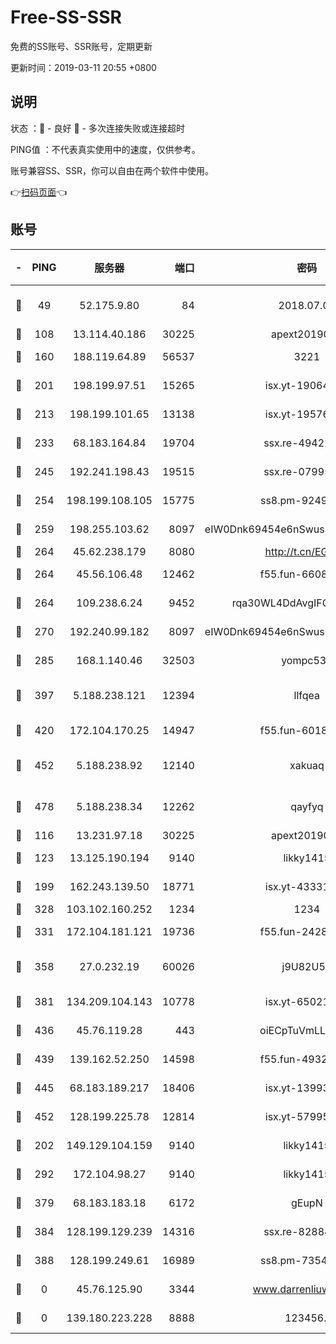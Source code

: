 # Free-SS-SSR

免费的SS账号、SSR账号，定期更新

更新时间：2019-03-11 20:55 +0800

## 说明

状态     ：🙂 - 良好 🙁 - 多次连接失败或连接超时

PING值   ：不代表真实使用中的速度，仅供参考。

账号兼容SS、SSR，你可以自由在两个软件中使用。

👉[扫码页面](https://liesauer.github.io/Free-SS-SSR/)👈

## 账号

|-|PING|服务器|端口|密码|加密方式|区域|
|:----:|:----:|:-----:|-----:|:----:|:----:|:----:|
|🙂|49|52.175.9.80|84|2018.07.07|chacha20-ietf-poly1305|HK|
|🙂|108|13.114.40.186|30225|apext2019006|chacha20|JP|
|🙂|160|188.119.64.89|56537|3221|aes-256-cfb|RU|
|🙂|201|198.199.97.51|15265|isx.yt-19064666|aes-256-cfb|US|
|🙂|213|198.199.101.65|13138|isx.yt-19576277|aes-256-cfb|US|
|🙂|233|68.183.164.84|19704|ssx.re-49422223|aes-256-cfb|US|
|🙂|245|192.241.198.43|19515|ssx.re-07995804|aes-256-cfb|US|
|🙂|254|198.199.108.105|15775|ss8.pm-92495647|aes-256-cfb|US|
|🙂|259|198.255.103.62|8097|eIW0Dnk69454e6nSwuspv9DmS201tQ0D|aes-256-cfb|US|
|🙂|264|45.62.238.179|8080|http://t.cn/EGJIyrl|rc4-md5|CA|
|🙂|264|45.56.106.48|12462|f55.fun-66086122|aes-256-cfb|US|
|🙂|264|109.238.6.24|9452|rqa30WL4DdAvgIFG6Fs3znzTa|aes-256-cfb|FR|
|🙂|270|192.240.99.182|8097|eIW0Dnk69454e6nSwuspv9DmS201tQ0D|aes-256-cfb|US|
|🙂|285|168.1.140.46|32503|yompc535|aes-256-cfb|AU|
|🙂|397|5.188.238.121|12394|llfqea|chacha20-ietf-poly1305|BR|
|🙂|420|172.104.170.25|14947|f55.fun-60187573|aes-256-cfb|SG|
|🙂|452|5.188.238.92|12140|xakuaq|chacha20-ietf-poly1305|BR|
|🙂|478|5.188.238.34|12262|qayfyq|chacha20-ietf-poly1305|BR|
|🙂|116|13.231.97.18|30225|apext2019006|chacha20|JP|
|🙂|123|13.125.190.194|9140|likky1415|aes-256-cfb|KR|
|🙂|199|162.243.139.50|18771|isx.yt-43331560|aes-256-cfb|US|
|🙂|328|103.102.160.252|1234|1234|rc4-md5|JP|
|🙂|331|172.104.181.121|19736|f55.fun-24285581|aes-256-cfb|SG|
|🙂|358|27.0.232.19|60026|j9U82U53|xchacha20-ietf-poly1305|HK|
|🙂|381|134.209.104.143|10778|isx.yt-65021068|aes-256-cfb|SG|
|🙂|436|45.76.119.28|443|oiECpTuVmLLxk4Ts|aes-256-cfb|AU|
|🙂|439|139.162.52.250|14598|f55.fun-49326639|aes-256-cfb|SG|
|🙂|445|68.183.189.217|18406|isx.yt-13993999|aes-256-cfb|SG|
|🙂|452|128.199.225.78|12814|isx.yt-57995184|aes-256-cfb|SG|
|🙁|202|149.129.104.159|9140|likky1415|aes-256-cfb|HK|
|🙁|292|172.104.98.27|9140|likky1415|aes-256-cfb|JP|
|🙁|379|68.183.183.18|6172|gEupN|aes-256-cfb|SG|
|🙁|384|128.199.129.239|14316|ssx.re-82884853|aes-256-cfb|SG|
|🙁|388|128.199.249.61|16989|ss8.pm-73548134|aes-256-cfb|SG|
|🙁|0|45.76.125.90|3344|www.darrenliuwei.com|aes-256-cfb|AU|
|🙁|0|139.180.223.228|8888|123456..|aes-256-cfb|JP|
